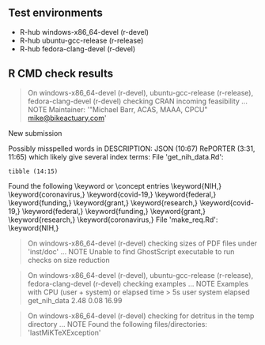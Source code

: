 ## Test environments
- R-hub windows-x86_64-devel (r-devel)
- R-hub ubuntu-gcc-release (r-release)
- R-hub fedora-clang-devel (r-devel)

## R CMD check results
> On windows-x86_64-devel (r-devel), ubuntu-gcc-release (r-release), fedora-clang-devel (r-devel)
  checking CRAN incoming feasibility ... NOTE
  Maintainer: '"Michael Barr, ACAS, MAAA, CPCU" <mike@bikeactuary.com>'
  
  New submission
  
  Possibly misspelled words in DESCRIPTION:
    JSON (10:67)
    RePORTER (3:31, 11:65)
  which likely give several index terms:
    File 'get_nih_data.Rd':
  
    tibble (14:15)
  Found the following \keyword or \concept entries
      \keyword{NIH,}
      \keyword{coronavirus,}
      \keyword{covid-19,}
      \keyword{federal,}
      \keyword{funding,}
      \keyword{grant,}
      \keyword{research,}
      \keyword{covid-19,}
      \keyword{federal,}
      \keyword{funding,}
      \keyword{grant,}
      \keyword{research,}
      \keyword{coronavirus,}
    File 'make_req.Rd':
      \keyword{NIH,}

> On windows-x86_64-devel (r-devel)
  checking sizes of PDF files under 'inst/doc' ... NOTE
  Unable to find GhostScript executable to run checks on size reduction

> On windows-x86_64-devel (r-devel), ubuntu-gcc-release (r-release), fedora-clang-devel (r-devel)
  checking examples ... NOTE
  Examples with CPU (user + system) or elapsed time > 5s
               user system elapsed
  get_nih_data 2.48   0.08   16.99

> On windows-x86_64-devel (r-devel)
  checking for detritus in the temp directory ... NOTE
  Found the following files/directories:
    'lastMiKTeXException'
